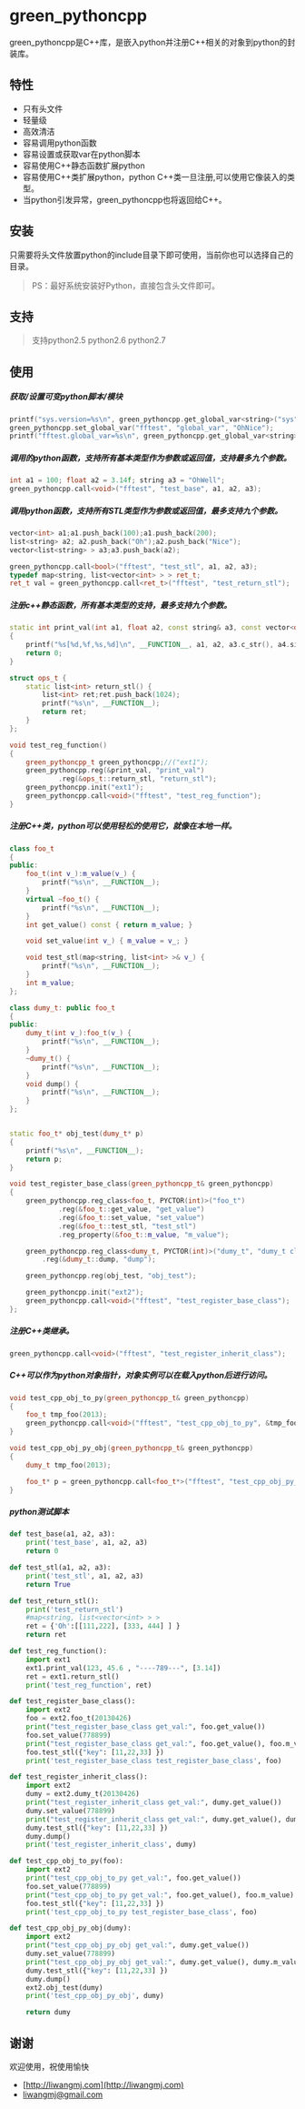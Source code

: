 # green_pythoncpp

green_pythoncpp是C\++库，是嵌入python并注册C\++相关的对象到python的封装库。

## 特性

* 只有头文件
* 轻量级
* 高效清洁
* 容易调用python函数
* 容易设置或获取var在python脚本
* 容易使用C\++静态函数扩展python
* 容易使用C\++类扩展python，python C\++类一旦注册,可以使用它像装入的类型。
* 当python引发异常，green_pythoncpp也将返回给C\++。

## 安装

只需要将头文件放置python的include目录下即可使用，当前你也可以选择自己的目录。
> PS：最好系统安装好Python，直接包含头文件即可。


## 支持
> 支持python2.5 python2.6 python2.7


## 使用

##### 获取/设置可变python脚本/模块
``` c++
printf("sys.version=%s\n", green_pythoncpp.get_global_var<string>("sys", "version").c_str());
green_pythoncpp.set_global_var("fftest", "global_var", "OhNice");
printf("fftest.global_var=%s\n", green_pythoncpp.get_global_var<string>("fftest", "global_var").c_str());
```

##### 调用的python函数，支持所有基本类型作为参数或返回值，支持最多九个参数。
``` c++
int a1 = 100; float a2 = 3.14f; string a3 = "OhWell";
green_pythoncpp.call<void>("fftest", "test_base", a1, a2, a3);
```

##### 调用python函数，支持所有STL类型作为参数或返回值，最多支持九个参数。
``` c++
vector<int> a1;a1.push_back(100);a1.push_back(200);
list<string> a2; a2.push_back("Oh");a2.push_back("Nice");
vector<list<string> > a3;a3.push_back(a2);

green_pythoncpp.call<bool>("fftest", "test_stl", a1, a2, a3);
typedef map<string, list<vector<int> > > ret_t;
ret_t val = green_pythoncpp.call<ret_t>("fftest", "test_return_stl");
```

##### 注册c++静态函数，所有基本类型的支持，最多支持九个参数。
``` c++
static int print_val(int a1, float a2, const string& a3, const vector<double>& a4)
{
    printf("%s[%d,%f,%s,%d]\n", __FUNCTION__, a1, a2, a3.c_str(), a4.size());
    return 0;
}

struct ops_t {
    static list<int> return_stl() {
        list<int> ret;ret.push_back(1024);
        printf("%s\n", __FUNCTION__);
        return ret;
    }
};

void test_reg_function()
{
    green_pythoncpp_t green_pythoncpp;//("ext1");
    green_pythoncpp.reg(&print_val, "print_val")
            .reg(&ops_t::return_stl, "return_stl");
    green_pythoncpp.init("ext1");
    green_pythoncpp.call<void>("fftest", "test_reg_function");
}
```

##### 注册C\++类，python可以使用轻松的使用它，就像在本地一样。
``` c++
class foo_t
{
public:
	foo_t(int v_):m_value(v_) {
		printf("%s\n", __FUNCTION__);
	}
    virtual ~foo_t() {
        printf("%s\n", __FUNCTION__);
    }
	int get_value() const { return m_value; }

	void set_value(int v_) { m_value = v_; }

	void test_stl(map<string, list<int> >& v_) {
		printf("%s\n", __FUNCTION__);
	}
	int m_value;
};

class dumy_t: public foo_t
{
public:
    dumy_t(int v_):foo_t(v_) {
        printf("%s\n", __FUNCTION__);
    }
    ~dumy_t() {
        printf("%s\n", __FUNCTION__);
    }
    void dump() {
        printf("%s\n", __FUNCTION__);
    }
};


static foo_t* obj_test(dumy_t* p)
{
    printf("%s\n", __FUNCTION__);
    return p;
}

void test_register_base_class(green_pythoncpp_t& green_pythoncpp)
{
	green_pythoncpp.reg_class<foo_t, PYCTOR(int)>("foo_t")
			.reg(&foo_t::get_value, "get_value")
			.reg(&foo_t::set_value, "set_value")
			.reg(&foo_t::test_stl, "test_stl")
            .reg_property(&foo_t::m_value, "m_value");

    green_pythoncpp.reg_class<dumy_t, PYCTOR(int)>("dumy_t", "dumy_t class inherit foo_t ctor <int>", "foo_t")
        .reg(&dumy_t::dump, "dump");

    green_pythoncpp.reg(obj_test, "obj_test");

    green_pythoncpp.init("ext2");
    green_pythoncpp.call<void>("fftest", "test_register_base_class");
};
```

##### 注册C\++类继承。
``` c++
green_pythoncpp.call<void>("fftest", "test_register_inherit_class");
```

##### C\++可以作为python对象指针，对象实例可以在载入python后进行访问。
``` c++
void test_cpp_obj_to_py(green_pythoncpp_t& green_pythoncpp)
{
    foo_t tmp_foo(2013);
    green_pythoncpp.call<void>("fftest", "test_cpp_obj_to_py", &tmp_foo);
}

void test_cpp_obj_py_obj(green_pythoncpp_t& green_pythoncpp)
{
    dumy_t tmp_foo(2013);

    foo_t* p = green_pythoncpp.call<foo_t*>("fftest", "test_cpp_obj_py_obj", &tmp_foo);
}
```

##### python测试脚本
``` python
def test_base(a1, a2, a3):
	print('test_base', a1, a2, a3)
	return 0

def test_stl(a1, a2, a3):
	print('test_stl', a1, a2, a3)
	return True

def test_return_stl():
	print('test_return_stl')
	#map<string, list<vector<int> > >
	ret = {'Oh':[[111,222], [333, 444] ] }
	return ret

def test_reg_function():
	import ext1
	ext1.print_val(123, 45.6 , "----789---", [3.14])
	ret = ext1.return_stl()
	print('test_reg_function', ret)

def test_register_base_class():
	import ext2
	foo = ext2.foo_t(20130426)
	print("test_register_base_class get_val:", foo.get_value())
	foo.set_value(778899)
	print("test_register_base_class get_val:", foo.get_value(), foo.m_value)
	foo.test_stl({"key": [11,22,33] })
	print('test_register_base_class test_register_base_class', foo)

def test_register_inherit_class():
	import ext2
	dumy = ext2.dumy_t(20130426)
	print("test_register_inherit_class get_val:", dumy.get_value())
	dumy.set_value(778899)
	print("test_register_inherit_class get_val:", dumy.get_value(), dumy.m_value)
	dumy.test_stl({"key": [11,22,33] })
	dumy.dump()
	print('test_register_inherit_class', dumy)

def test_cpp_obj_to_py(foo):
	import ext2
	print("test_cpp_obj_to_py get_val:", foo.get_value())
	foo.set_value(778899)
	print("test_cpp_obj_to_py get_val:", foo.get_value(), foo.m_value)
	foo.test_stl({"key": [11,22,33] })
	print('test_cpp_obj_to_py test_register_base_class', foo)

def test_cpp_obj_py_obj(dumy):
	import ext2
	print("test_cpp_obj_py_obj get_val:", dumy.get_value())
	dumy.set_value(778899)
	print("test_cpp_obj_py_obj get_val:", dumy.get_value(), dumy.m_value)
	dumy.test_stl({"key": [11,22,33] })
	dumy.dump()
	ext2.obj_test(dumy)
	print('test_cpp_obj_py_obj', dumy)

	return dumy

```


## 谢谢

欢迎使用，祝使用愉快

* [http://liwangmj.com](http://liwangmj.com)
* [liwangmj@gmail.com](mailto:liwangmj@gmail.com)

